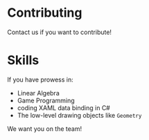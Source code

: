 # Contributing

Contact us if you want to contribute!

# Skills

If you have prowess in:

* Linear Algebra
* Game Programming
* coding XAML data binding in C#
* The low-level drawing objects like `Geometry`

We want you on the team!

